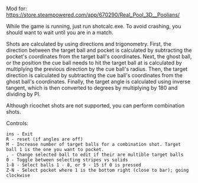 Mod for: https://store.steampowered.com/app/670290/Real_Pool_3D__Poolians/

While the game is running, just run shotcalc.exe. To avoid crashing, you should want to wait until you are in a match.

Shots are calculated by using directions and trigonometry. First, the direction between the target ball and pocket is calculated by subtracting the pocket's coordinates from the target ball's coordinates. Next, the ghost ball, or the position the cue ball needs to hit the target ball at is calculated by multiplying the previous direction by the cue ball's radius. Then, the target direction is calculated by subtracting the cue ball's coordinates from the ghost ball's coordinates. Finally, the target angle is calculated using inverse tangent, which is then converted to degrees by multiplying by 180 and dividing by PI.

Although ricochet shots are not supported, you can perform combination shots.

Controls:
```
ins - Exit
R - reset (if angles are off)
M - Increase number of target balls for a combination shot. Target ball 1 is the one you want to pocket.
, - Change selected ball to edit if their are multible target balls
0 - Toggle between selecting stripes vs solids
1-8 - Select balls 1 - 8, or 9 - 15 if 0 is pressed
Z-N - Select pocket where 1 is the bottom right (close to bar); going clockwise
```
